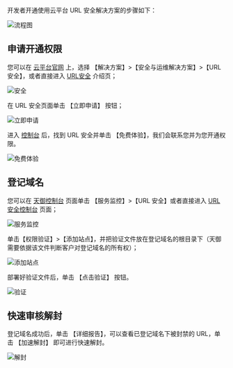 开发者开通使用云平台 URL 安全解决方案的步骤如下：

![流程图](https://mc.qcloudimg.com/static/img/8945a66e719958117b0824d51febb59b/image.png)

## 申请开通权限
您可以在 [云平台官网](http://tce.fsphere.cn/) 上，选择 【解决方案】>【安全与运维解决方案】>【URL 安全】，或者直接进入  [URL安全](http://tce.fsphere.cn/solution/wechat-url) 介绍页；

![安全](https://mc.qcloudimg.com/static/img/0d661836902f4f429ccf5c40e7bfb7f8/image.png)

在 URL 安全页面单击 【立即申请】 按钮；

![立即申请](https://mc.qcloudimg.com/static/img/bc84f60d7bf898ec61d2fa1badfd5504/image.png)

进入 [控制台](http://console.tce.fsphere.cn/tianyu/overview) 后，找到 URL 安全并单击 【免费体验】，我们会联系您并为您开通权限。

![免费体验](https://mc.qcloudimg.com/static/img/0150e712896f274dda375d7508b81823/image.png)

## 登记域名
您可以在 [天御控制台](http://console.tce.fsphere.cn/tianyu/overview) 页面单击 【服务监控】>【URL 安全】或者直接进入  [URL 安全控制台](http://console.tce.fsphere.cn/tianyu/service/url) 页面；

![服务监控](https://mc.qcloudimg.com/static/img/74af9255b8e7f9febc64dc69f229f935/image.png)

单击【权限验证】>【添加站点】，并把验证文件放在登记域名的根目录下（天御需要依据该文件判断客户对登记域名的所有权）；

![添加站点](https://mc.qcloudimg.com/static/img/79e9ce3b682a2d26a7281bd096736355/image.png)

部署好验证文件后，单击 【点击验证】 按钮。

![验证](https://mc.qcloudimg.com/static/img/f2d1b8540c160a3af369e91827c4c0fb/image.png)

## 快速审核解封
登记域名成功后，单击 【详细报告】，可以查看已登记域名下被封禁的 URL，单击 【加速解封】 即可进行快速解封。

![解封](https://mc.qcloudimg.com/static/img/4bcbecabd0644ed6c2a48b5ed20a912c/image.png)
